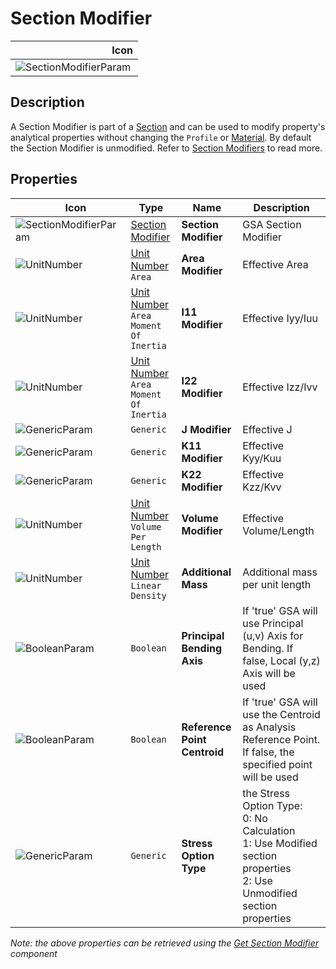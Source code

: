 # Section Modifier
<!--- This file has been auto-generated, do not change it manually! Edit the generator here: https://github.com/arup-group/GSA-Grasshopper/tree/main/DocsGeneration --->

|<img width="150"/> Icon |
| ----------- |
|![SectionModifierParam](./images/SectionModifierParam.png) |

## Description

A Section Modifier is part of a [Section](gsagh-section-parameter.md) and can be used to modify property's analytical properties without changing the `Profile` or [Material](gsagh-material-parameter.md). By default the Section Modifier is unmodified. Refer to [Section Modifiers](/references/hidr-data-sect-lib.md#modifiers) to read more.



## Properties

|<img width="20"/> Icon |<img width="200"/> Type |<img width="200"/> Name |<img width="1000"/> Description |
| ----------- | ----------- | ----------- | ----------- |
|![SectionModifierParam](./images/SectionModifierParam.png) |[Section Modifier](gsagh-section-modifier-parameter.md) |**Section Modifier** |GSA Section Modifier |
|![UnitNumber](./images/UnitParam.png) |[Unit Number](gsagh-unitnumber-parameter.md)  ` Area ` |**Area Modifier** |Effective Area |
|![UnitNumber](./images/UnitParam.png) |[Unit Number](gsagh-unitnumber-parameter.md)  ` Area Moment Of Inertia ` |**I11 Modifier** |Effective Iyy/Iuu |
|![UnitNumber](./images/UnitParam.png) |[Unit Number](gsagh-unitnumber-parameter.md)  ` Area Moment Of Inertia ` |**I22 Modifier** |Effective Izz/Ivv |
|![GenericParam](./images/GenericParam.png) |`Generic` |**J Modifier** |Effective J |
|![GenericParam](./images/GenericParam.png) |`Generic` |**K11 Modifier** |Effective Kyy/Kuu |
|![GenericParam](./images/GenericParam.png) |`Generic` |**K22 Modifier** |Effective Kzz/Kvv |
|![UnitNumber](./images/UnitParam.png) |[Unit Number](gsagh-unitnumber-parameter.md)  ` Volume Per Length ` |**Volume Modifier** |Effective Volume/Length |
|![UnitNumber](./images/UnitParam.png) |[Unit Number](gsagh-unitnumber-parameter.md)  ` Linear Density ` |**Additional Mass** |Additional mass per unit length |
|![BooleanParam](./images/BooleanParam.png) |`Boolean` |**Principal Bending Axis** |If 'true' GSA will use Principal (u,v) Axis for Bending. If false, Local (y,z) Axis will be used |
|![BooleanParam](./images/BooleanParam.png) |`Boolean` |**Reference Point Centroid** |If 'true' GSA will use the Centroid as Analysis Reference Point. If false, the specified point will be used |
|![GenericParam](./images/GenericParam.png) |`Generic` |**Stress Option Type** |the Stress Option Type:<br />0: No Calculation<br />1: Use Modified section properties<br />2: Use Unmodified section properties |

_Note: the above properties can be retrieved using the [Get Section Modifier](gsagh-get-section-modifier-component.md) component_
